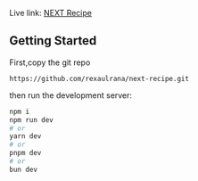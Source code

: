 Live link:
[NEXT Recipe](https://recipe-next-delta.vercel.app)

## Getting Started

First,copy the git repo

```
https://github.com/rexaulrana/next-recipe.git
```

then run the development server:

```bash
npm i
npm run dev
# or
yarn dev
# or
pnpm dev
# or
bun dev
```
